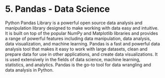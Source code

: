 # 5. Pandas - Data Science
Python Pandas Library is a powerful open source data analysis and manipulation library designed to make working with data easy and intuitive. It is built on top of the popular NumPy and Matplotlib libraries and provides a range of powerful features including data manipulation, data analysis, data visualization, and machine learning. Pandas is a fast and powerful data analysis tool that makes it easy to work with large datasets, clean and prepare data for use in other applications, and create data visualizations. It is used extensively in the fields of data science, machine learning, statistics, and analytics. Pandas is the go-to tool for data wrangling and data analysis in Python.
